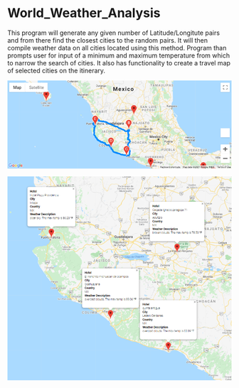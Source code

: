 # World_Weather_Analysis
This program will generate any given number of Latitude/Longitute pairs and from there find the closest cities to the random pairs. It will then compile weather data on all cities located using this method. Program than prompts user for input of a minimum and maximum temperature from which to narrow the search of cities. It also has functionality to create a travel map of selected cities on the itinerary.

![WeatherPy_travel_map.png](Vacation_Itinerary/WeatherPy_travel_map.png)

![WeatherPy_travel_map_markers.png](Vacation_Itinerary/WeatherPy_travel_map_markers.png)
